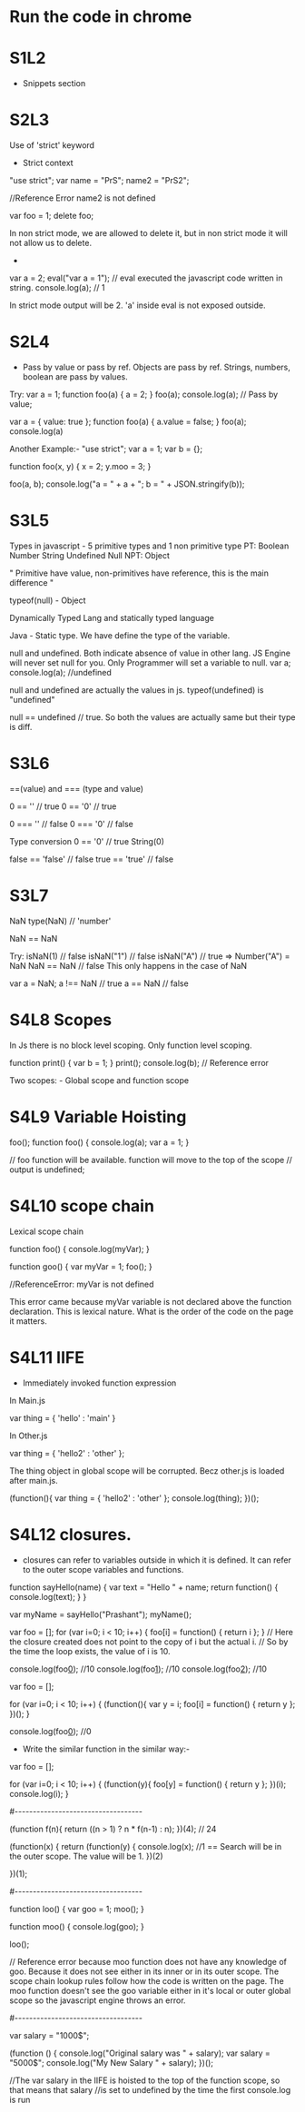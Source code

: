 # Run the code in chrome

# S1L2
- Snippets section

# S2L3
Use of 'strict' keyword
- Strict context

"use strict";
var name = "PrS";
name2 = "PrS2";

//Reference Error name2 is not defined

var foo = 1;
delete foo;

In non strict mode, we are allowed to delete it, but in non strict mode it will not allow us to
delete.


-
var a = 2;
eval("var a = 1"); // eval executed the javascript code written in string.
console.log(a); // 1

In strict mode output will be 2. 'a' inside eval is not exposed outside.


# S2L4
- Pass by value or pass by ref. Objects are pass by ref. Strings, numbers, boolean are pass by values.

Try:
var a = 1;
function foo(a) {
  a = 2;
}
foo(a);
console.log(a); // Pass by value;

var a = { value: true };
function foo(a) {
  a.value =  false;
}
foo(a);
console.log(a)

Another Example:-
"use strict";
var a = 1;
var b = {};

function foo(x, y) {
  x = 2;
  y.moo = 3;
}

foo(a, b);
console.log("a = " + a + "; b = " + JSON.stringify(b));

# S3L5
Types in javascript - 5 primitive types and 1 non primitive type
PT:  Boolean Number String Undefined Null
NPT:  Object

" Primitive have value, non-primitives have reference, this is the main difference "

typeof(null) - Object

Dynamically Typed Lang and statically typed language

Java - Static type. We have define the type of the variable.

null and undefined. Both indicate absence of value in other lang.
JS Engine will never set null for you. Only Programmer will set a variable to null.
var a;
console.log(a);   //undefined

null and undefined are actually the values in js. typeof(undefined) is "undefined"

null == undefined // true. So both the values are actually same but their type is diff.

# S3L6
==(value) and  === (type and value)

0 == ''   // true
0 == '0' // true

0 === ''   // false
0 === '0' // false

Type conversion
0 == '0' // true
String(0)

false == 'false' // false
true == 'true'   // false

# S3L7
NaN
type(NaN) // 'number'

NaN == NaN

Try:
isNaN(1)   // false
isNaN("1") // false
isNaN("A") // true => Number("A") = NaN
NaN == NaN // false This only happens in the case of NaN

var a = NaN;
a !== NaN // true
a == NaN // false


# S4L8 Scopes
In Js there is no block level scoping. Only function level scoping.

function print() {
  var b = 1;
}
print();
console.log(b); // Reference error

Two scopes: - Global scope and function scope

# S4L9 Variable Hoisting

foo();
function foo() {
  console.log(a);
  var a = 1;
}

// foo function will be available. function will move to the top of the scope
// output is undefined;

# S4L10 scope chain

Lexical scope chain

function foo() {
  console.log(myVar);
}

function goo() {
  var myVar = 1;
  foo();
}

//ReferenceError: myVar is not defined

This error came because myVar variable is not declared above the function declaration. This is lexical nature. What is the order of the code on the page it matters.

# S4L11 IIFE
  * Immediately invoked function expression

In Main.js

var thing = {
  'hello' : 'main'
}

In Other.js

var thing = {
  'hello2' : 'other'
};

The thing object in global scope will be corrupted. Becz other.js is loaded after main.js.

(function(){
  var thing = {
    'hello2' : 'other'
  };
  console.log(thing);
})();

# S4L12 closures.

- closures can refer to variables outside in which it is defined. It can refer to the outer scope variables and functions.

function sayHello(name) {
  var text = "Hello " + name;
  return function() {
    console.log(text);
  }
}

var myName = sayHello("Prashant");
myName();

var foo = [];
for (var i=0; i < 10; i++) {
  foo[i] = function() { return i };
}
// Here the closure created does not point to the copy of i but the actual i.
//  So by the time the loop exists, the value of i is 10.

console.log(foo[0]()); //10
console.log(foo[1]()); //10
console.log(foo[2]()); //10

var foo = [];

for (var i=0; i < 10; i++) {
  (function(){
    var y = i;
    foo[i] = function() { return y };
  })();
}

console.log(foo[0]()); //0

* Write the similar function in the similar way:-

var foo = [];

for (var i=0; i < 10; i++) {
  (function(y){
    foo[y] = function() { return y };
  })(i);
  console.log(i);
}

#-----------------------------------

(function f(n){
  return ((n > 1) ? n * f(n-1) : n);
})(4); // 24

(function(x) {
  return (function(y) {
    console.log(x); //1 == Search will be in the outer scope. The value will be 1.
  })(2)

})(1);

#-----------------------------------

function loo() {
  var goo = 1;
  moo();
}

function moo() {
  console.log(goo);
}

loo();

// Reference error because moo function does not have any knowledge of goo. Because it does not see either in its inner or in its outer scope.
The scope chain lookup rules follow how the code is written on the page. The moo function doesn't see the goo variable either in it's local or outer global scope so the javascript engine throws an error.

#-----------------------------------


var salary = "1000$";

(function () {
  console.log("Original salary was " + salary);
  var salary = "5000$";
  console.log("My New Salary " + salary);
})();

//The var salary in the IIFE is hoisted to the top of the function scope, so that means that salary //is set to undefined by the time the first console.log is run
